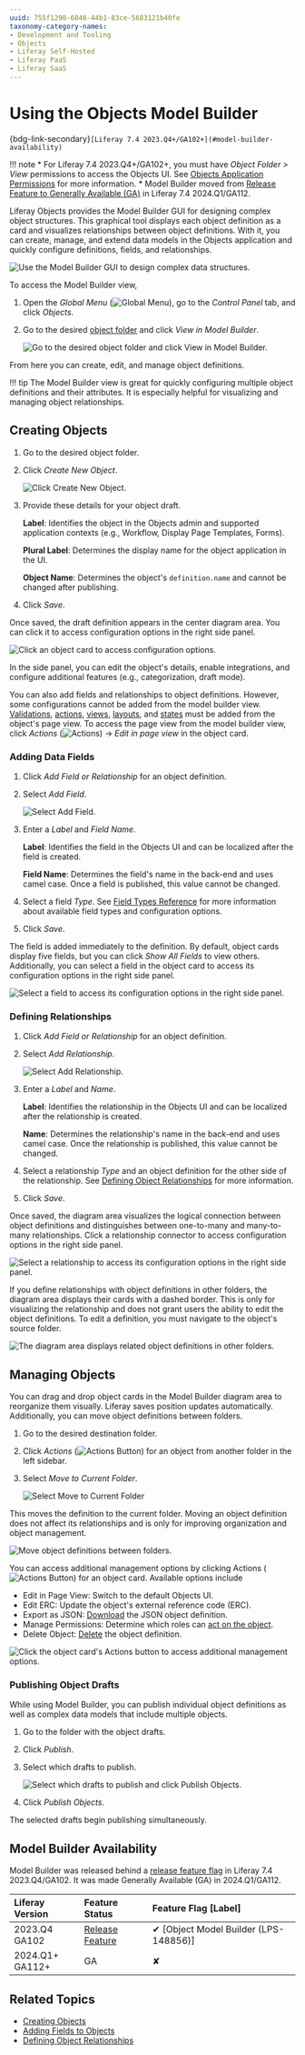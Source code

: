```yaml
---
uuid: 755f1298-6046-44b1-83ce-5683121b40fe
taxonomy-category-names:
- Development and Tooling
- Objects
- Liferay Self-Hosted
- Liferay PaaS
- Liferay SaaS
---
```

# Using the Objects Model Builder

{bdg-link-secondary}`[Liferay 7.4 2023.Q4+/GA102+](#model-builder-availability)`

!!! note 
    * For Liferay 7.4 2023.Q4+/GA102+, you must have *Object Folder > View* permissions to access the Objects UI. See [Objects Application Permissions](../objects-application-permissions.md) for more information.
    * Model Builder moved from [Release Feature to Generally Available (GA)](#model-builder-availability) in Liferay 7.4 2024.Q1/GA112.

Liferay Objects provides the Model Builder GUI for designing complex object structures. This graphical tool displays each object definition as a card and visualizes relationships between object definitions. With it, you can create, manage, and extend data models in the Objects application and quickly configure definitions, fields, and relationships.

![Use the Model Builder GUI to design complex data structures.](./using-the-objects-model-builder/images/01.png)

To access the Model Builder view,

1. Open the *Global Menu* (![Global Menu](../../../images/icon-applications-menu.png)), go to the *Control Panel* tab, and click *Objects*.

1. Go to the desired [object folder](./organizing-objects-with-folders.md) and click *View in Model Builder*.

   ![Go to the desired object folder and click View in Model Builder.](./using-the-objects-model-builder/images/02.png)

From here you can create, edit, and manage object definitions.

!!! tip 
    The Model Builder view is great for quickly configuring multiple object definitions and their attributes. It is especially helpful for visualizing and managing object relationships.

## Creating Objects

1. Go to the desired object folder.

1. Click *Create New Object*.

   ![Click Create New Object.](using-the-objects-model-builder/images/03.png)

1. Provide these details for your object draft.

   **Label**: Identifies the object in the Objects admin and supported application contexts (e.g., Workflow, Display Page Templates, Forms).

   **Plural Label**: Determines the display name for the object application in the UI.

   **Object Name**: Determines the object's `definition.name` and cannot be changed after publishing.

1. Click *Save*.

Once saved, the draft definition appears in the center diagram area. You can click it to access configuration options in the right side panel.

![Click an object card to access configuration options.](./using-the-objects-model-builder/images/04.png)

In the side panel, you can edit the object's details, enable integrations, and configure additional features (e.g., categorization, draft mode).

You can also add fields and relationships to object definitions. However, some configurations cannot be added from the model builder view. [Validations](./validations.md), [actions](./actions.md), [views](./views.md), [layouts](./layouts.md), and [states](./fields/adding-and-managing-custom-states.md) must be added from the object's page view. To access the page view from the model builder view, click *Actions* (![Actions](../../../images/icon-actions.png)) &rarr; *Edit in page view* in the object card.

### Adding Data Fields

1. Click *Add Field or Relationship* for an object definition.

1. Select *Add Field*.

   ![Select Add Field.](./using-the-objects-model-builder/images/05.png)

1. Enter a *Label* and *Field Name*.

   **Label**: Identifies the field in the Objects UI and can be localized after the field is created.

   **Field Name**: Determines the field's name in the back-end and uses camel case. Once a field is published, this value cannot be changed.

1. Select a field *Type*. See [Field Types Reference](./fields/adding-fields-to-objects.md#field-types-ui-reference) for more information about available field types and configuration options.

1. Click *Save*.

The field is added immediately to the definition. By default, object cards display five fields, but you can click *Show All Fields* to view others. Additionally, you can select a field in the object card to access its configuration options in the right side panel.

![Select a field to access its configuration options in the right side panel.](./using-the-objects-model-builder/images/06.png)

### Defining Relationships

1. Click *Add Field or Relationship* for an object definition.

1. Select *Add Relationship*.

   ![Select Add Relationship.](./using-the-objects-model-builder/images/07.png)

1. Enter a *Label* and *Name*.

   **Label**: Identifies the relationship in the Objects UI and can be localized after the relationship is created.

   **Name**: Determines the relationship's name in the back-end and uses camel case. Once the relationship is published, this value cannot be changed.

1. Select a relationship *Type* and an object definition for the other side of the relationship. See [Defining Object Relationships](./relationships/defining-object-relationships.md) for more information.

1. Click *Save*.

Once saved, the diagram area visualizes the logical connection between object definitions and distinguishes between one-to-many and many-to-many relationships. Click a relationship connector to access configuration options in the right side panel.

![Select a relationship to access its configuration options in the right side panel.](./using-the-objects-model-builder/images/08.png)

If you define relationships with object definitions in other folders, the diagram area displays their cards with a dashed border. This is only for visualizing the relationship and does not grant users the ability to edit the object definitions. To edit a definition, you must navigate to the object's source folder.

![The diagram area displays related object definitions in other folders.](./using-the-objects-model-builder/images/09.png)

## Managing Objects

You can drag and drop object cards in the Model Builder diagram area to reorganize them visually. Liferay saves position updates automatically. Additionally, you can move object definitions between folders.

1. Go to the desired destination folder.

1. Click *Actions* (![Actions Button](../../../images/icon-actions.png)) for an object from another folder in the left sidebar.

1. Select *Move to Current Folder*.

   ![Select Move to Current Folder](./using-the-objects-model-builder/images/10.png)

This moves the definition to the current folder. Moving an object definition does not affect its relationships and is only for improving organization and object management.

![Move object definitions between folders.](./using-the-objects-model-builder/images/11.png)

You can access additional management options by clicking Actions (![Actions Button](../../../images/icon-actions.png)) for an object card. Available options include

* Edit in Page View: Switch to the default Objects UI.
* Edit ERC: Update the object's external reference code (ERC).
* Export as JSON: [Download](./exporting-and-importing-object-definitions.md) the JSON object definition.
* Manage Permissions: Determine which roles can [act on the object](../objects-application-permissions.md#actions-on-database-entities).
* Delete Object: [Delete](./deleting-objects.md) the object definition.

![Click the object card's Actions button to access additional management options.](./using-the-objects-model-builder/images/12.png)

### Publishing Object Drafts

While using Model Builder, you can publish individual object definitions as well as complex data models that include multiple objects. 

1. Go to the folder with the object drafts.

1. Click *Publish*.

1. Select which drafts to publish.

   ![Select which drafts to publish and click Publish Objects.](./using-the-objects-model-builder/images/13.png)

1. Click *Publish Objects*.

The selected drafts begin publishing simultaneously.

## Model Builder Availability 

Model Builder was released behind a [release feature flag](../../../system-administration/configuring-liferay/feature-flagz.md) in Liferay 7.4 2023.Q4/GA102. It was made Generally Available (GA) in 2024.Q1/GA112.

| Liferay Version | Feature Status | Feature Flag [Label] |
|:---|:---|:---|
| 2023.Q4<br>GA102 | [Release Feature](../../../system-administration/configuring-liferay/feature-flagz.md#release-feture-flags) | &#10004; [Object Model Builder (LPS-148856)] |
| 2024.Q1+<br>GA112+ | GA | &#10008; |

## Related Topics

* [Creating Objects](./creating-objects.md)
* [Adding Fields to Objects](./fields/adding-fields-to-objects.md)
* [Defining Object Relationships](./relationships/defining-object-relationships.md)
